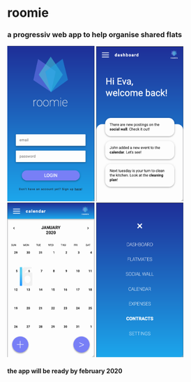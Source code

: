 # roomie

### a progressiv web app to help organise shared flats

<img src="./src/images/login.png" width="200">
<img src="./src/images/dashboard.png" width="200">
<img src="./src/images/calendar.png" width="200">
<img src="./src/images/nav.png" width="200">

#### the app will be ready by february 2020
